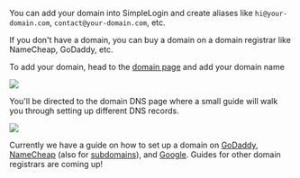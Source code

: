 You can add your domain into SimpleLogin and create aliases like `hi@your-domain.com`, `contact@your-domain.com`, etc.

If you don't have a domain, you can buy a domain on a domain registrar like NameCheap, GoDaddy, etc.

To add your domain, head to the [domain page](https://app.simplelogin.io/dashboard/custom_domain) and add your domain name

![](./new-domain.png)

You'll be directed to the domain DNS page where a small guide will walk you through setting up different DNS records.

![](./domain-dns.png)

Currently we have a guide on how to set up a domain on [GoDaddy](/docs/custom-domain/registrars/godaddy/godaddy/), [NameCheap](/docs/custom-domain/registrars/namecheap/namecheap/) (also for [subdomains](/docs/custom-domain/registrars/namecheap/namecheap-subdomain/)), and [Google](/docs/custom-domain/registrars/google/google/). Guides for other domain registrars are coming up! 

